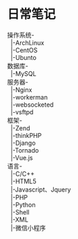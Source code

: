 # 日常笔记
操作系统-<br/>
&nbsp;&nbsp;|-ArchLinux<br/>
&nbsp;&nbsp;|-CentOS<br/>
&nbsp;&nbsp;|-Ubunto<br/>
数据库-<br/>
&nbsp;&nbsp;|-MySQL<br/>
服务器-<br/>
&nbsp;&nbsp;|-Nginx<br/>
&nbsp;&nbsp;|-workerman<br/>
&nbsp;&nbsp;|-websocketed<br/>
&nbsp;&nbsp;|-vsftpd<br/>
框架-<br/>
&nbsp;&nbsp;|-Zend<br/>
&nbsp;&nbsp;|-thinkPHP<br/>
&nbsp;&nbsp;|-Django<br/>
&nbsp;&nbsp;|-Tornado<br/>
&nbsp;&nbsp;|-Vue.js<br/>
语言-<br/>
&nbsp;&nbsp;|-C/C++<br/>
&nbsp;&nbsp;|-HTML5<br/>
&nbsp;&nbsp;|-Javascript、Jquery<br/>
&nbsp;&nbsp;|-PHP<br/>
&nbsp;&nbsp;|-Python<br/>
&nbsp;&nbsp;|-Shell<br/>
&nbsp;&nbsp;|-XML<br/>
&nbsp;&nbsp;|-微信小程序<br/>

